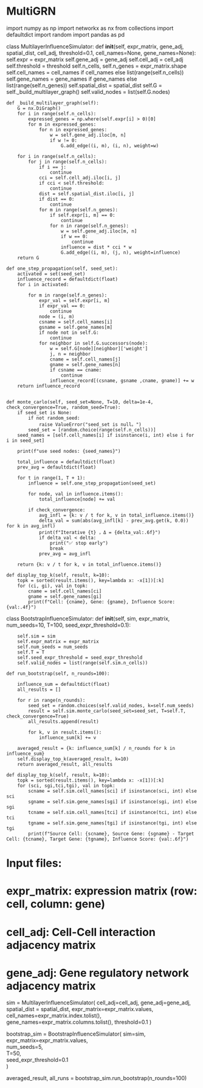 # MultiGRN

import numpy as np
import networkx as nx
from collections import defaultdict
import random
import pandas as pd

class MultilayerInfluenceSimulator:
    def __init__(self, expr_matrix, gene_adj, spatial_dist, cell_adj, threshold=0.1, cell_names=None, gene_names=None):
        self.expr = expr_matrix
        self.gene_adj = gene_adj
        self.cell_adj = cell_adj
        self.threshold = threshold
        self.n_cells, self.n_genes = expr_matrix.shape
        self.cell_names = cell_names if cell_names else list(range(self.n_cells))
        self.gene_names = gene_names if gene_names else list(range(self.n_genes))
        self.spatial_dist = spatial_dist
        self.G = self._build_multilayer_graph()
        self.valid_nodes = list(self.G.nodes)

    def _build_multilayer_graph(self):
        G = nx.DiGraph()
        for i in range(self.n_cells):
            expressed_genes = np.where(self.expr[i] > 0)[0]
            for m in expressed_genes:
                for n in expressed_genes:
                    w = self.gene_adj.iloc[m, n]
                    if w != 0:
                        G.add_edge((i, m), (i, n), weight=w)

        for i in range(self.n_cells):
            for j in range(self.n_cells):
                if i == j:
                    continue
                cci = self.cell_adj.iloc[i, j]
                if cci < self.threshold:
                    continue
                dist = self.spatial_dist.iloc[i, j]
                if dist == 0:
                    continue
                for m in range(self.n_genes):
                    if self.expr[i, m] == 0:
                        continue
                    for n in range(self.n_genes):
                        w = self.gene_adj.iloc[m, n]
                        if w == 0:
                            continue
                        influence = dist * cci * w
                        G.add_edge((i, m), (j, n), weight=influence)
        return G

    def one_step_propagation(self, seed_set):
        activated = set(seed_set)
        influence_record = defaultdict(float)
        for i in activated:

            for m in range(self.n_genes):
                expr_val = self.expr[i, m]
                if expr_val == 0:
                    continue
                node = (i, m)
                csname = self.cell_names[i]
                gsname = self.gene_names[m]
                if node not in self.G:
                    continue
                for neighbor in self.G.successors(node):
                    w = self.G[node][neighbor]['weight']
                    j, n = neighbor
                    cname = self.cell_names[j]
                    gname = self.gene_names[n]
                    if csname == cname:
                        continue
                    influence_record[(csname, gsname ,cname, gname)] += w
        return influence_record


    def monte_carlo(self, seed_set=None, T=10, delta=1e-4, check_convergence=True, random_seed=True):
        if seed_set is None:
            if not random_seed:
                raise ValueError("seed_set is null。")
            seed_set = [random.choice(range(self.n_cells))]  
        seed_names = [self.cell_names[i] if isinstance(i, int) else i for i in seed_set]

        print(f"use seed nodes: {seed_names}")

        total_influence = defaultdict(float)
        prev_avg = defaultdict(float)

        for t in range(1, T + 1):
            influence = self.one_step_propagation(seed_set)
            
            for node, val in influence.items():
                total_influence[node] += val

            if check_convergence:
                avg_infl = {k: v / t for k, v in total_influence.items()}
                delta_val = sum(abs(avg_infl[k] - prev_avg.get(k, 0.0)) for k in avg_infl)
                print(f"Iterative {t} ，Δ = {delta_val:.6f}")
                if delta_val < delta:
                    print("✅ stop early")
                    break
                prev_avg = avg_infl

        return {k: v / t for k, v in total_influence.items()}

    def display_top_k(self, result, k=10):
        topk = sorted(result.items(), key=lambda x: -x[1])[:k]
        for (ci, gi), val in topk:
            cname = self.cell_names[ci]
            gname = self.gene_names[gi]
            print(f"Cell: {cname}, Gene: {gname}, Influence Score: {val:.4f}")



class BootstrapInfluenceSimulator:
    def __init__(self, sim, expr_matrix, num_seeds=10, T=100, seed_expr_threshold=0.1):

        self.sim = sim
        self.expr_matrix = expr_matrix
        self.num_seeds = num_seeds
        self.T = T
        self.seed_expr_threshold = seed_expr_threshold
        self.valid_nodes = list(range(self.sim.n_cells))
        
    def run_bootstrap(self, n_rounds=100):

        influence_sum = defaultdict(float)
        all_results = []

        for r in range(n_rounds):
            seed_set = random.choices(self.valid_nodes, k=self.num_seeds)
            result = self.sim.monte_carlo(seed_set=seed_set, T=self.T, check_convergence=True)
            all_results.append(result)

            for k, v in result.items():
                influence_sum[k] += v

        averaged_result = {k: influence_sum[k] / n_rounds for k in influence_sum}
        self.display_top_k(averaged_result, k=10)
        return averaged_result, all_results
        
    def display_top_k(self, result, k=10):
        topk = sorted(result.items(), key=lambda x: -x[1])[:k]
        for (sci, sgi,tci,tgi), val in topk:
            scname = self.sim.cell_names[sci] if isinstance(sci, int) else sci
            sgname = self.sim.gene_names[sgi] if isinstance(sgi, int) else sgi
            tcname = self.sim.cell_names[tci] if isinstance(tci, int) else tci
            tgname = self.sim.gene_names[tgi] if isinstance(tgi, int) else tgi
            print(f"Source Cell: {scname}, Source Gene: {sgname} - Target Cell: {tcname}, Target Gene: {tgname}, Influence Score: {val:.6f}")
            
# Input files: 
# expr_matrix:  expression matrix (row: cell, column: gene)
# cell_adj: Cell-Cell interaction adjacency matrix
# gene_adj: Gene regulatory network adjacency matrix

sim = MultilayerInfluenceSimulator(
  cell_adj=cell_adj,
  gene_adj=gene_adj,
  spatial_dist = spatial_dist,
  expr_matrix=expr_matrix.values,  
  cell_names=expr_matrix.index.tolist(),
  gene_names=expr_matrix.columns.tolist(),
  threshold=0.1
)

bootstrap_sim = BootstrapInfluenceSimulator(
    sim=sim,                         
    expr_matrix=expr_matrix.values,       
    num_seeds=5,                    
    T=50,                          
    seed_expr_threshold=0.1        
)

averaged_result, all_runs = bootstrap_sim.run_bootstrap(n_rounds=100)


